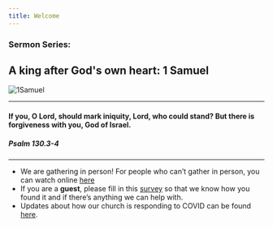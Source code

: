 ```yaml
---
title: Welcome
---
```


### Sermon Series:
## A king after God's own heart: 1 Samuel

![1Samuel](https://raw.githubusercontent.com/stgeorgeshurstville/bulletin/main/images/1Samuel.png)

---
#### If you, O Lord, should mark iniquity, Lord, who could stand? But there is forgiveness with you, God of Israel. 
##### Psalm 130.3-4
---
- We are gathering in person! For people who can’t gather in person, you can watch online [here](https://stgeorgeshurstville.org.au/sunday-english-online)
- If you are a **guest**, please fill in this [survey](https://tinyurl.com/SGHACsurvey) so that we know how you found it and if there’s anything we can help with.
- Updates about how our church is responding to COVID can be found [here](https://stgeorgeshurstville.org.au/covid-update). 
